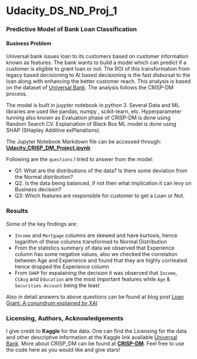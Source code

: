 # Udacity_DS_ND_Proj_1
### Predictive Model of Bank Loan Classification

#### Business Problem

Universal bank issues loan to its customers based on customer information known as features.
The bank wants to build a model which can predict if a customer is eligible to grant loan or not. The ROI of this transformation from legacy based decisioning to AI based decisioning is the fast disbursal to the loan along with enhancing the better customer reach.
This analysis is based on the dataset of [Universal Bank](https://www.kaggle.com/sriharipramod/bank-loan-classification). The analysis follows the CRISP-DM process.

The model is built in juypter notebook in python 3. Several Data and ML libraries are used like pandas, numpy , scikit-learn, etc. 
Hyperparameter tunning also known as Evaluation phase of CRISP-DM is done using Random Search CV.
Explaination of Black Box ML model is done using SHAP (SHapley Additive exPlanations).

The Jupyter Notebook Markdown file can be accessed through: [**Udacity_CRISP_DM_Project.ipynb**](https://github.com/akshitagupta23/Udacity_DS_ND_Proj_1/blob/main/Udacity_CRISP_DM_Project.ipynb)

Following are the `questions` I tried to answer from the model:

- Q1: What are the distributions of the data? Is there some deviation from the Normal distribution?
- Q2. Is the data being balanced, if not then what implication it can levy on Business decision?
- Q3: Which features are responsible for customer to get a Loan or Not.

### Results
Some of the key findings are:
- `Income` and `Mortgage` columns are skewed and have kurtosis, hence logarithm of these columns transformed to Normal Distribution 
- From the statistics summary of data we observed that Experience column has some negative values, also we checked the correlation between Age and Experience and found that they are highly corrleated hence dropped the Experience column
- From `SHAP` for expalaining the decision it was observed that `Income`, `CCAvg` and `Education` are the most important features while `Age` & `Securities Account` being the least

Also in detail answers to above questions can be found at blog post [Loan Grant: A conundrum explained by XAI](https://medium.com/@akshi.gupta23/loan-grant-a-conundrum-explained-by-xai-e476d11e640e)


### Licensing, Authors, Acknowledgements
I give credit to **Kaggle** for the data. One can find the Licensing for the data and other descriptive information at the Kaggle link available [Universal Bank](https://www.kaggle.com/sriharipramod/bank-loan-classification). More about CRISP_DM can be found at [**CRISP-DM**](https://www.sv-europe.com/crisp-dm-methodology/).
Feel free to use the code here as you would like and give stars!


